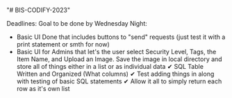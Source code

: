 "# BIS-CODIFY-2023" 

Deadlines: 
  Goal to be done by Wednesday Night:
  - Basic UI Done that includes buttons to "send" requests (just test it with a print statement or smth for now)
  - Basic UI for Admins that let's the user select Security Level, Tags, the Item Name, and Upload an Image.  Save the image in local directory and store all of things either in a list or as individual data
  ✔ SQL Table Written and Organized (What columns)
  ✔ Test adding things in along with testing of basic SQL statements
  ✔ Allow it all to simply return each row as it's own list
